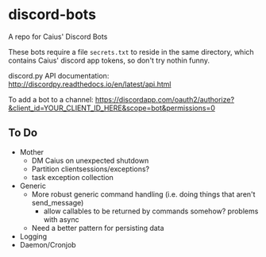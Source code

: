 # discord-bots
A repo for Caius' Discord Bots

These bots require a file `secrets.txt` to reside in the same directory, which contains Caius' discord app tokens, so don't try nothin funny. 

discord.py API documentation: http://discordpy.readthedocs.io/en/latest/api.html

To add a bot to a channel: https://discordapp.com/oauth2/authorize?&client_id=YOUR_CLIENT_ID_HERE&scope=bot&permissions=0

## To Do
* Mother
  * DM Caius on unexpected shutdown
  * Partition clientsessions/exceptions?
  * task exception collection
* Generic
  * More robust generic command handling (i.e. doing things that aren't send_message) 
    * allow callables to be returned by commands somehow? problems with async
  * Need a better pattern for persisting data
* Logging
* Daemon/Cronjob
